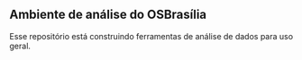 ## Ambiente de análise do OSBrasília

Esse repositório está construindo ferramentas de análise de dados para uso geral.



